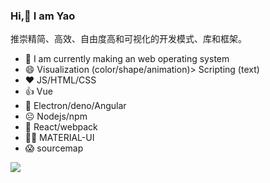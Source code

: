 ### Hi,👋 I am Yao 

推崇精简、高效、自由度高和可视化的开发模式、库和框架。 

<!-- - 🔭 我正在找工作 -->
<!-- - 可视化（颜色/形状/动画） > 脚本化（文字） -->
- 🌱 I am currently making an web operating system
- 😄 Visualization (color/shape/animation)> Scripting (text) 
- ❤️ JS/HTML/CSS
- 👍 Vue
- 🙂 Electron/deno/Angular
- ☹️ Nodejs/npm
- 💩 React/webpack
- 💩💩 MATERIAL-UI
- 😱 sourcemap

![](https://github-readme-stats.vercel.app/api?username=kirakiray)

<!--
**kirakiray/kirakiray** is a ✨ _special_ ✨ repository because its `README.md` (this file) appears on your GitHub profile.

Here are some ideas to get you started:

- 🔭 I’m currently working on ...
- 🌱 I’m currently learning ...
- 👯 I’m looking to collaborate on ...
- 🤔 I’m looking for help with ...
- 💬 Ask me about ...
- 📫 How to reach me: ...
- 😄 Pronouns: ...
- ⚡ Fun fact: ...
-->
